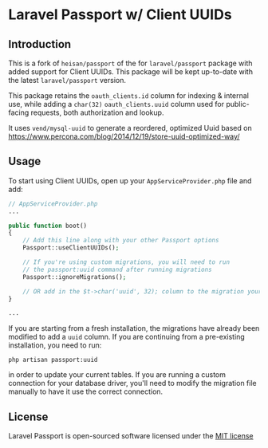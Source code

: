 # Laravel Passport w/ Client UUIDs

## Introduction

This is a fork of `heisan/passport` of the for `laravel/passport` package with added support for Client UUIDs.
This package will be kept up-to-date with the latest `laravel/passport` version.

This package retains the `oauth_clients.id` column for indexing & internal
use, while adding a `char(32)` `oauth_clients.uuid` column used for public-facing
requests, both authorization and lookup.

It uses `vend/mysql-uuid` to generate a reordered, optimized Uuid based on https://www.percona.com/blog/2014/12/19/store-uuid-optimized-way/
   

## Usage

To start using Client UUIDs, open up your `AppServiceProvider.php` file and add:

```php
// AppServiceProvider.php
...

public function boot()
{
    // Add this line along with your other Passport options
    Passport::useClientUUIDs();

    // If you're using custom migrations, you will need to run
    // the passport:uuid command after running migrations
    Passport::ignoreMigrations();

    // OR add in the $t->char('uuid', 32); column to the migration yourself.
}

...
```

If you are starting from a fresh installation, the migrations have already been modified to add
a `uuid` column. If you are continuing from a pre-existing installation, you need to run:

`php artisan passport:uuid`

in order to update your current tables. If you are running a custom connection for your database
driver, you'll need to modify the migration file manually to have it use the correct connection.

## License

Laravel Passport is open-sourced software licensed under the [MIT license](http://opensource.org/licenses/MIT)
